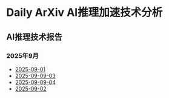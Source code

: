 ﻿# Daily ArXiv AI推理加速技术分析

## AI推理技术报告

### 2025年9月

<!-- REPORTS_START_2025_09 -->
- [2025-09-01](2025-09/09-01/ai_inference_report_20250904_103049.md)
- [2025-09-09-03](2025-09/09-03/ai_inference_report_20250910_145831.md)
- [2025-09-09-04](2025-09/09-04/ai_inference_report_20250910_155645.md)
- [2025-09-02](2025-09/09-02/ai_inference_report_20250905_185045.md)

<!-- REPORTS_END_2025_09 -->
